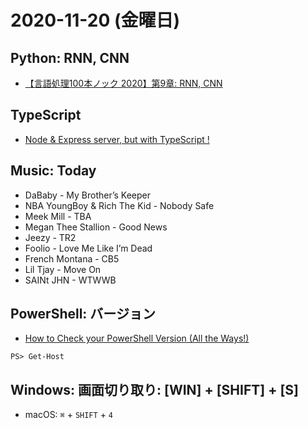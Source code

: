 # 2020-11-20 (金曜日)

## Python: RNN, CNN

- [【言語処理100本ノック 2020】第9章: RNN, CNN](https://qiita.com/yamaru/items/6dbd1a44f5910d8848f6)

## TypeScript

- [Node & Express server, but with TypeScript !](https://dev.to/soumyadey/node-express-server-but-with-typescript-2h6e)

## Music: Today

- DaBaby - My Brother’s Keeper
- NBA YoungBoy & Rich The Kid - Nobody Safe
- Meek Mill - TBA
- Megan Thee Stallion - Good News
- Jeezy - TR2
- Foolio - Love Me Like I’m Dead
- French Montana - CB5
- Lil Tjay - Move On
- SAINt JHN - WTWWB

## PowerShell: バージョン

- [How to Check your PowerShell Version (All the Ways!)](https://adamtheautomator.com/check-powershell-version/)

~~~pwsh
PS> Get-Host 
~~~

## Windows: 画面切り取り: [WIN] + [SHIFT] + [S]

- macOS: `⌘` + `SHIFT` + `4`

